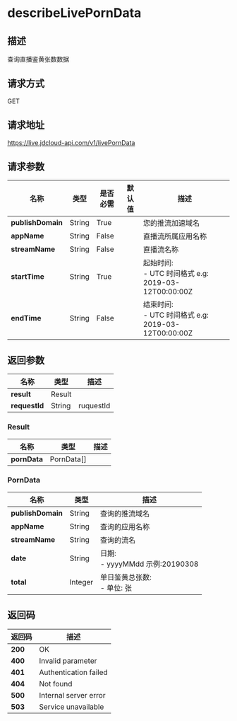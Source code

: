 # describeLivePornData


## 描述
查询直播鉴黄张数数据

## 请求方式
GET

## 请求地址
https://live.jdcloud-api.com/v1/livePornData


## 请求参数
|名称|类型|是否必需|默认值|描述|
|---|---|---|---|---|
|**publishDomain**|String|True| |您的推流加速域名|
|**appName**|String|False| |直播流所属应用名称|
|**streamName**|String|False| |直播流名称|
|**startTime**|String|True| |起始时间:<br>  - UTC 时间格式 e.g: 2019-03-12T00:00:00Z<br>|
|**endTime**|String|False| |结束时间:<br>  - UTC 时间格式 e.g: 2019-03-12T00:00:00Z<br>|


## 返回参数
|名称|类型|描述|
|---|---|---|
|**result**|Result| |
|**requestId**|String|ruquestId|

### Result
|名称|类型|描述|
|---|---|---|
|**pornData**|PornData[]| |
### PornData
|名称|类型|描述|
|---|---|---|
|**publishDomain**|String|查询的推流域名|
|**appName**|String|查询的应用名称|
|**streamName**|String|查询的流名|
|**date**|String|日期:<br>  - yyyyMMdd 示例:20190308<br>|
|**total**|Integer|单日鉴黄总张数:<br>  - 单位: 张<br>|

## 返回码
|返回码|描述|
|---|---|
|**200**|OK|
|**400**|Invalid parameter|
|**401**|Authentication failed|
|**404**|Not found|
|**500**|Internal server error|
|**503**|Service unavailable|
